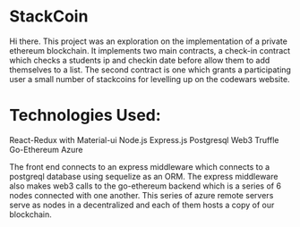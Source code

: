 # StackCoin
Hi there. This project was an exploration on the implementation of a private ethereum blockchain. It implements two main contracts, a check-in contract which checks a students ip and checkin date before allow them to add themselves to a list. The second contract is one which grants a participating user a small number of stackcoins for levelling up on the codewars website.

# Technologies Used:
React-Redux with Material-ui
Node.js
Express.js
Postgresql
Web3
Truffle
Go-Ethereum
Azure

The front end connects to an express middleware which connects to a postgreql database using sequelize as an ORM. The express middleware also makes web3 calls to the go-ethereum backend which is a series of 6 nodes connected with one another. This series of azure remote servers serve as nodes in a decentralized and each of them hosts a copy of our blockchain.
